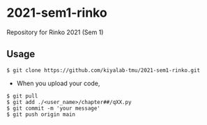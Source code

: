 # 2021-sem1-rinko
Repository for Rinko 2021 (Sem 1)

## Usage
```
$ git clone https://github.com/kiyalab-tmu/2021-sem1-rinko.git
```
* When you upload your code,

```
$ git pull
$ git add ./<user_name>/chapter##/qXX.py
$ git commit -m 'your message'
$ git push origin main
```

